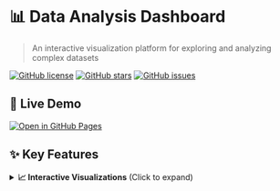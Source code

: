 # 📊 Data Analysis Dashboard

> An interactive visualization platform for exploring and analyzing complex datasets

[![GitHub license](https://img.shields.io/github/license/SachinPCD/Data_Analysis_DashBoard)](https://github.com/SachinPCD/Data_Analysis_DashBoard/blob/main/LICENSE)
[![GitHub stars](https://img.shields.io/github/stars/SachinPCD/Data_Analysis_DashBoard)](https://github.com/SachinPCD/Data_Analysis_DashBoard/stargazers)
[![GitHub issues](https://img.shields.io/github/issues/SachinPCD/Data_Analysis_DashBoard)](https://github.com/SachinPCD/Data_Analysis_DashBoard/issues)

## 🚀 Live Demo
[![Open in GitHub Pages](https://img.shields.io/badge/GitHub%20Pages-Live_Demo-2ea44f)](https://sachinpcd.github.io/Data_Analysis_DashBoard/)

## ✨ Key Features

<details>
<summary><b>📈 Interactive Visualizations</b> (Click to expand)</summary>

- **Dynamic Chart Rendering**
  - Real-time 3D data visualization using Three.js
  - Interactive bar/line/pie charts with hover effects
  - Customizable color schemes and themes

- **Multi-dimensional Analysis**
  ```javascript
  // Example chart configuration
  {
    type: '3d-bar-chart',
    dimensions: ['intensity', 'likelihood', 'relevance'],
    animation: 'smooth-transition'
  }

